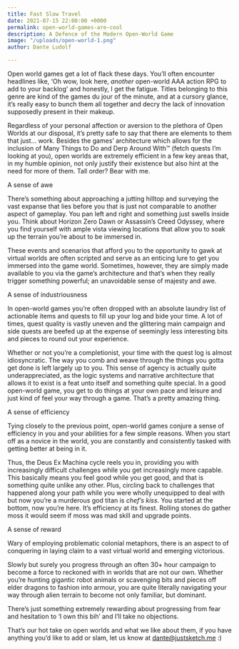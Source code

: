 ```yaml
---
title: Fast Slow Travel
date: 2021-07-15 22:00:00 +0000
permalink: open-world-games-are-cool
description: A Defence of the Modern Open-World Game
image: "/uploads/open-world-1.png"
author: Dante Ludolf

---
```

Open world games get a lot of flack these days. You’ll often encounter headlines like, ‘Oh wow, look here, _another_ open-world AAA action RPG to add to your backlog’ and honestly, I get the fatigue. Titles belonging to this genre are kind of the games du jour of the minute, and at a cursory glance, it’s really easy to bunch them all together and decry the lack of innovation supposedly present in their makeup.

Regardless of your personal affection or aversion to the plethora of Open Worlds at our disposal, it’s pretty safe to say that there are elements to them that just… work. Besides the games’ architecture which allows for the inclusion of Many Things to Do and Derp Around With™ (fetch quests I’m looking at you), open worlds are extremely efficient in a few key areas that, in my humble opinion, not only justify their existence but also hint at the need for more of them. Tall order? Bear with me.

A sense of awe

There’s something about approaching a jutting hilltop and surveying the vast expanse that lies before you that is just not comparable to another aspect of gameplay. You pan left and right and something just swells inside you. Think about Horizon Zero Dawn or Assassin’s Creed Odyssey, where you find yourself with ample vista viewing locations that allow you to soak up the terrain you’re about to be immersed in.

These events and scenarios that afford you to the opportunity to gawk at virtual worlds are often scripted and serve as an enticing lure to get you immersed into the game world. Sometimes, however, they are simply made available to you via the game’s architecture and that’s when they really trigger something powerful; an unavoidable sense of majesty and awe.

A sense of industriousness

In open-world games you’re often dropped with an absolute laundry list of actionable items and quests to fill up your log and bide your time. A lot of times, quest quality is vastly uneven and the glittering main campaign and side quests are beefed up at the expense of seemingly less interesting bits and pieces to round out your experience.

Whether or not you’re a completionist, your time with the quest log is almost idiosyncratic. The way you comb and weave through the things you gotta get done is left largely up to you. This sense of agency is actually quite underappreciated, as the logic systems and narrative architecture that allows it to exist is a feat unto itself and something quite special. In a good open-world game, you get to do things at your own pace and leisure and just kind of feel your way through a game. That’s a pretty amazing thing.

A sense of efficiency

Tying closely to the previous point, open-world games conjure a sense of efficiency in you and your abilities for a few simple reasons. When you start off as a novice in the world, you are constantly and consistently tasked with getting better at being in it.

Thus, the Deus Ex Machina cycle reels you in, providing you with increasingly difficult challenges while you get increasingly more capable. This basically means you feel good while you get good, and that is something quite unlike any other. Plus, circling back to challenges that happened along your path while you were wholly unequipped to deal with but now you’re a murderous god titan is *chef’s kiss*. You started at the bottom, now you’re here. It’s efficiency at its finest. Rolling stones do gather moss it would seem if moss was mad skill and upgrade points.

A sense of reward

Wary of employing problematic colonial metaphors, there is an aspect to of conquering in laying claim to a vast virtual world and emerging victorious.

Slowly but surely you progress through an often 30+ hour campaign to become a force to reckoned with in worlds that are not our own. Whether you’re hunting gigantic robot animals or scavenging bits and pieces off elder dragons to fashion into armour, you are quite literally navigating your way through alien terrain to become not only familiar, but dominant.

There’s just something extremely rewarding about progressing from fear and hesitation to ‘I own this bih’ and I’ll take no objections.

That’s our hot take on open worlds and what we like about them, if you have anything you’d like to add or slam, let us know at dante@justsketch.me :)